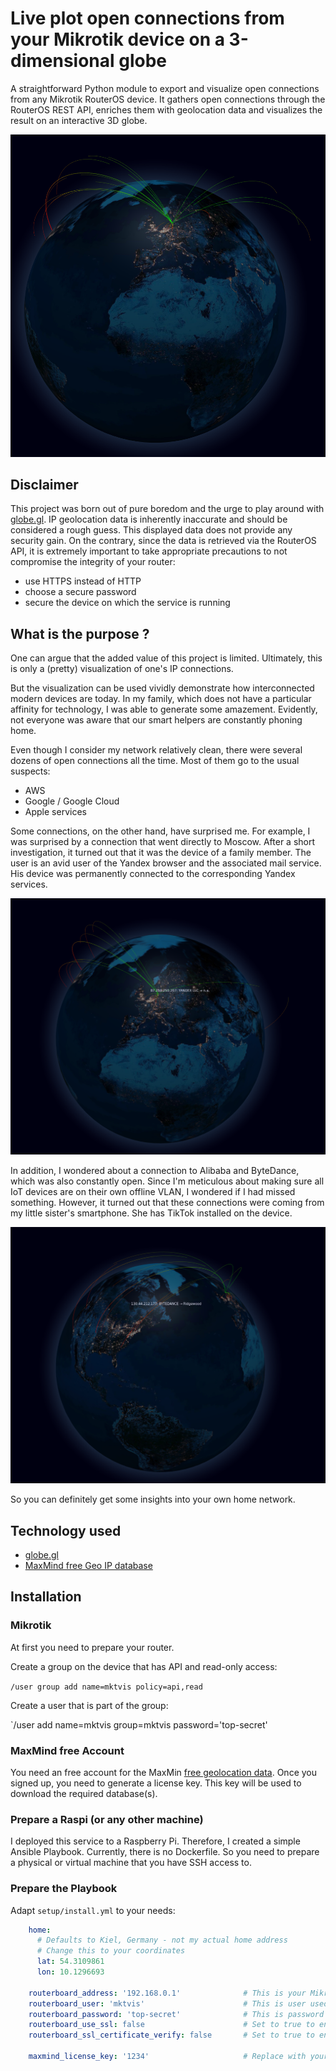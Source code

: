 # Live plot open connections from your Mikrotik device on a 3-dimensional globe

A straightforward Python module to export and visualize open connections from any
Mikrotik RouterOS device. It gathers open connections through the RouterOS REST API,
enriches them with geolocation data and visualizes the result on an interactive 3D globe.

![example image](./img/screen.png)

## Disclaimer

This project was born out of pure boredom and the urge to play around with
[globe.gl](https://github.com/vasturiano/globe.gl).
IP geolocation data is inherently inaccurate and should be considered a rough guess.
This displayed data does not provide any security gain. On the contrary, since the data
is retrieved via the RouterOS API, it is extremely important to take appropriate
precautions to not compromise the integrity of your router:

- use HTTPS instead of HTTP
- choose a secure password
- secure the device on which the service is running

## What is the purpose ?

One can argue that the added value of this project is limited. Ultimately, this is only a (pretty) visualization of one's IP connections.

But the visualization can be used vividly demonstrate how interconnected modern devices are today. 
In my family, which does not have a particular affinity for technology, I was able to generate some amazement.
Evidently, not everyone was aware that our smart helpers are constantly phoning home.

Even though I consider my network relatively clean, there were several dozens of open connections all the time.
Most of them go to the usual suspects:

- AWS
- Google / Google Cloud
- Apple services

Some connections, on the other hand, have surprised me. For example, I was surprised by a connection that went directly to Moscow.
After a short investigation, it turned out that it was the device of a family member. The user is an avid user of the Yandex 
browser and the associated mail service. His device was permanently connected to the corresponding Yandex services. 

![spotted connection to Yandex](./img/yandex.png)

In addition, I wondered about a connection to Alibaba and ByteDance, which was also constantly open. Since I'm meticulous
about making sure all IoT devices are on their own offline VLAN, I wondered if I had missed something.
However, it turned out that these connections were coming from my little sister's smartphone. She has TikTok installed on the device.

![spotted connection to ByteDance](./img/bytedance.png)

So you can definitely get some insights into your own home network.

## Technology used

- [globe.gl](https://github.com/vasturiano/globe.gl)
- [MaxMind free Geo IP database](https://www.maxmind.com/en/geoip2-city-accuracy-comparison)

## Installation

### Mikrotik

At first you need to prepare your router.

Create a group on the device that has API and read-only access:

`/user group add name=mktvis policy=api,read`

Create a user that is part of the group:

`/user add name=mktvis group=mktvis password='top-secret'

### MaxMind free Account

You need an free account for the MaxMin [free geolocation data](https://dev.maxmind.com/geoip/geolite2-free-geolocation-data?lang=en).
Once you signed up, you need to generate a license key. This key will be used to download the required database(s).

### Prepare a Raspi (or any other machine)

I deployed this service to a Raspberry Pi. Therefore, I created a simple Ansible Playbook.
Currently, there is no Dockerfile. So you need to prepare a physical or virtual machine that
you have SSH access to.

### Prepare the Playbook

Adapt `setup/install.yml` to your needs:

```yaml
    home:
      # Defaults to Kiel, Germany - not my actual home address
      # Change this to your coordinates
      lat: 54.3109861
      lon: 10.1296693

    routerboard_address: '192.168.0.1'              # This is your Mikrotik device to monitor
    routerboard_user: 'mktvis'                      # This is user used to authenticate against the Mikrotik API
    routerboard_password: 'top-secret'              # This is password used to authenticate against the Mikrotik API
    routerboard_use_ssl: false                      # Set to true to enable SSL encryption (encouraged)
    routerboard_ssl_certificate_verify: false       # Set to true to enable SSL certificate verification (encouraged)

    maxmind_license_key: '1234'                     # Replace with your MaxMind license key
```
